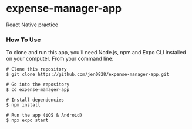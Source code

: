 # expense-manager-app

React Native practice

### How To Use

To clone and run this app, you'll need Node.js, npm and Expo CLI installed on your computer. 
From your command line:

```
# Clone this repository
$ git clone https://github.com/jen0828/expense-manager-app.git

# Go into the repository
$ cd expense-manager-app

# Install dependencies
$ npm install

# Run the app (iOS & Android)
$ npx expo start
```